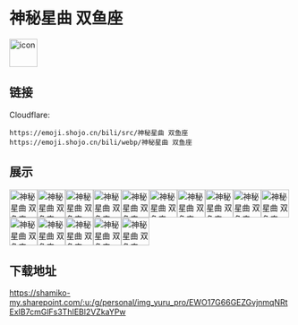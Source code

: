 # 神秘星曲 双鱼座
<img src="https://emoji.shojo.cn/bili/src/神秘星曲 双鱼座/icon.png" width="50" height="50" alt="icon">

## 链接
Cloudflare:
```
https://emoji.shojo.cn/bili/src/神秘星曲 双鱼座
https://emoji.shojo.cn/bili/webp/神秘星曲 双鱼座
```
## 展示
<img src="https://emoji.shojo.cn/bili/src/神秘星曲 双鱼座/神秘星曲 双鱼座-咸鱼.png" width="50" height="50" alt="神秘星曲 双鱼座-咸鱼"><img src="https://emoji.shojo.cn/bili/src/神秘星曲 双鱼座/神秘星曲 双鱼座-咸鱼翻身.png" width="50" height="50" alt="神秘星曲 双鱼座-咸鱼翻身"><img src="https://emoji.shojo.cn/bili/src/神秘星曲 双鱼座/神秘星曲 双鱼座-游刃有鱼.png" width="50" height="50" alt="神秘星曲 双鱼座-游刃有鱼"><img src="https://emoji.shojo.cn/bili/src/神秘星曲 双鱼座/神秘星曲 双鱼座-鱼心不忍.png" width="50" height="50" alt="神秘星曲 双鱼座-鱼心不忍"><img src="https://emoji.shojo.cn/bili/src/神秘星曲 双鱼座/神秘星曲 双鱼座-鱼鱼不乐.png" width="50" height="50" alt="神秘星曲 双鱼座-鱼鱼不乐"><img src="https://emoji.shojo.cn/bili/src/神秘星曲 双鱼座/神秘星曲 双鱼座-锦鲤附体.png" width="50" height="50" alt="神秘星曲 双鱼座-锦鲤附体"><img src="https://emoji.shojo.cn/bili/src/神秘星曲 双鱼座/神秘星曲 双鱼座-双鱼星盘.png" width="50" height="50" alt="神秘星曲 双鱼座-双鱼星盘"><img src="https://emoji.shojo.cn/bili/src/神秘星曲 双鱼座/神秘星曲 双鱼座-八卦.png" width="50" height="50" alt="神秘星曲 双鱼座-八卦"><img src="https://emoji.shojo.cn/bili/src/神秘星曲 双鱼座/神秘星曲 双鱼座-我愿意.png" width="50" height="50" alt="神秘星曲 双鱼座-我愿意"><img src="https://emoji.shojo.cn/bili/src/神秘星曲 双鱼座/神秘星曲 双鱼座-我抱歉.png" width="50" height="50" alt="神秘星曲 双鱼座-我抱歉"><img src="https://emoji.shojo.cn/bili/src/神秘星曲 双鱼座/神秘星曲 双鱼座-我走了.png" width="50" height="50" alt="神秘星曲 双鱼座-我走了"><img src="https://emoji.shojo.cn/bili/src/神秘星曲 双鱼座/神秘星曲 双鱼座-幻想时间.png" width="50" height="50" alt="神秘星曲 双鱼座-幻想时间"><img src="https://emoji.shojo.cn/bili/src/神秘星曲 双鱼座/神秘星曲 双鱼座-鱼塘来呀.png" width="50" height="50" alt="神秘星曲 双鱼座-鱼塘来呀"><img src="https://emoji.shojo.cn/bili/src/神秘星曲 双鱼座/神秘星曲 双鱼座-哭哭.png" width="50" height="50" alt="神秘星曲 双鱼座-哭哭"><img src="https://emoji.shojo.cn/bili/src/神秘星曲 双鱼座/神秘星曲 双鱼座-求求了.png" width="50" height="50" alt="神秘星曲 双鱼座-求求了">

## 下载地址

https://shamiko-my.sharepoint.com/:u:/g/personal/img_yuru_pro/EWO17G66GEZGvjnmqNRtExIB7cmGlFs3ThIEBl2VZkaYPw